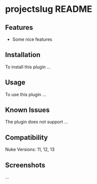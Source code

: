# projectslug README

## Features

- Some nice features

## Installation

To install this plugin ...

## Usage

To use this plugin ...

## Known Issues

The plugin does not support ...

## Compatibility

Nuke Versions: 11, 12, 13

## Screenshots

...

